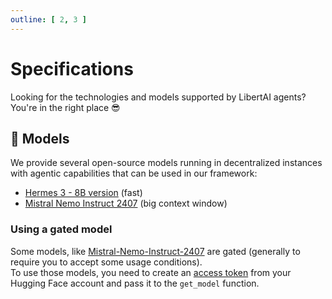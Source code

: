 ```yaml
---
outline: [ 2, 3 ]
---
```


# Specifications

Looking for the technologies and models supported by LibertAI agents?\
You're in the right place 😎

## 🧠 Models

We provide several open-source models running in decentralized instances with agentic capabilities that can be used in
our framework:

- [Hermes 3 - 8B version](https://huggingface.co/NousResearch/Hermes-3-Llama-3.1-8B) (fast)
- [Mistral Nemo Instruct 2407](https://huggingface.co/mistralai/Mistral-Nemo-Instruct-2407) (big context window)

### Using a gated model

Some models, like [Mistral-Nemo-Instruct-2407](https://huggingface.co/mistralai/Mistral-Nemo-Instruct-2407) are gated
(generally to require you to accept some usage conditions).\
To use those models, you need to create an [access token](https://huggingface.co/settings/tokens) from your Hugging Face
account and pass it to the `get_model` function.
